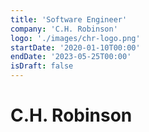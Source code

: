 ```yaml
---
title: 'Software Engineer'
company: 'C.H. Robinson'
logo: './images/chr-logo.png'
startDate: '2020-01-10T00:00'
endDate: '2023-05-25T00:00'
isDraft: false
---
```


# C.H. Robinson

